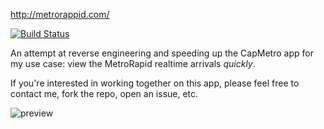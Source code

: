 http://metrorappid.com/

[![Build Status](https://travis-ci.org/luqmaan/MetroRappid.svg?branch=misc-tweaks)](https://travis-ci.org/luqmaan/MetroRappid)

An attempt at reverse engineering and speeding up the CapMetro app for my use case: view the MetroRapid realtime arrivals *quickly*.

If you're interested in working together on this app, please feel free to contact me, fork the repo, open an issue, etc.

![preview](http://metrorappid.com/img/screenshot3-1136.png)

